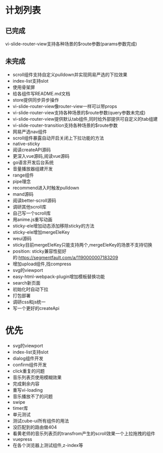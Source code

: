 # 计划列表

## 已完成
  vi-slide-router-view支持各种场景的$route参数(params参数完成)
## 未完成
- scroll组件支持自定义pulldown并实现网易严选的下拉效果
- index-list支持slot
- 使用骨架屏
- 给各组件写README.md文档
- store提供同步异步操作
- vi-slide-router-view像router-view一样可以带props
- vi-slide-router-view支持各种场景的$route参数(query参数未完成)
- vi-slide-router-view提供默认tab组件,同时给外部提供可自定义的tab组建
- vi-slide-router-transition支持各种场景的$route参数
- 网易严选nav组件
- scroll组件暴露自动开启关闭上下拉功能的方法
- native-sticky
- 阅读createAPI源码
- 更深入vue源码,阅读vue源码
- go语言开发后台系统
- 音量播放器组建开发
- range组件
- pipe理念
- recommend进入时触发pulldown
- mand源码
- 阅读better-scroll源码
- 调研其他scroll库
- 自己写一个scroll库
- 用anime.js重写动画
- sticky-ele增加动态添加移除sticky的方法
- sticky-ele增加mergeEleKey
- weui源码
- sticky目前mergeEleKey只能支持两个,mergeEleKey的场景不支持切换
- position: sticky兼容性挺好的:https://segmentfault.com/a/1190000007183209
- 增加upload组件,找compress
- svg的viewport
- easy-html-webpack-plugin增加模板替换功能
- search新页面
- 初始化时自动下拉
- 打包部署
- 调研css和js统一
- 写一个更好的createApi

# 优先
- svg的viewport
- index-list支持slot
- dialog组件开发
- confirm组件开发
- click重复的问题
- 音乐列表页使用模糊效果
- 完成剩余内容
- 重写vi-loading
- 音乐播放不了的问题
- swipe
- timer库
- 单元测试
- 测试cube-ui所有组件的用法
- 没匹配到的路由做404
- 看黄老师的音乐列表页的transfrom产生的scroll效果一个上拉拖拽的组件
- vuepress
- 在各个浏览器上测试组件,z-index等

